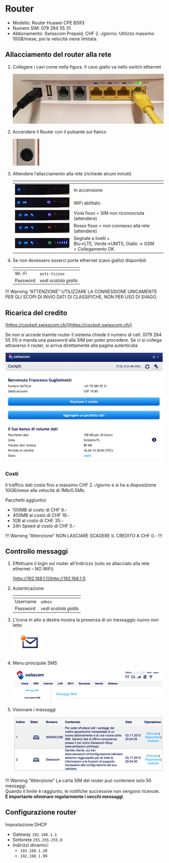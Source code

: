 # Router

- Modello: Router Huawei CPE B593
- Numero SIM: 079 284 55 31
- Abbonamento: Swisscom Prepaid, CHF 2.-/giorno. Utilizzo massimo 10GB/mese, poi la velocità viene limitata.

## Allacciamento del router alla rete

1. Collegare i cavi come nella figura. Il cavo giallo va nello switch ethernet

    ![](inc/router-dettagli-connessione.png)

2. Accendere il Router con il pulsante sul fianco

    ![](inc/router-dettagli-accensione.png)


3. Attendere l’allacciamento alla rete (richiede alcuni minuti)

    |<!-- --> |<!-- --> |
    |-|-|
    |![](inc/router-dettagli-stato-1.png) | In accensione |
    |![](inc/router-dettagli-stato-2.png) | WiFi abilitato |
    |![](inc/router-dettagli-stato-3.png) | Viola fisso = SIM non riconosciuta (attendere) |
    |![](inc/router-dettagli-stato-4.png) | Rosso fisso = non connesso alla rete (attendere) |
    |![](inc/router-dettagli-stato-5.png) | Segnale a livelli +<br />Blu->LTE, Verde->UMTS, Giallo -> GSM<br />= Collegamento OK|


4. Se non dovessero esserci porte ethernet (cavo giallo) disponibili

    |<!-- --> |<!-- --> |
    |-|-|
    | Wi-Fi | `asti-ticino` |
    | Password | *vedi scatola gialla* |


!!! Warning "ATTENZIONE"
    UTILIZZARE LA CONNESSIONE UNICAMENTE PER GLI SCOPI DI INVIO DATI DI CLASSIFICHE, NON PER USO DI SVAGO.

## Ricarica del credito

[https://cockpit.swisscom.ch/](https://cockpit.swisscom.ch/)

Se non si accede tramite router il sistema chiede il numero di cell.
(079 284 55 31) e manda una password alla SIM per poter procedere. 
Se ci si collega attraverso il router, si arriva direttamente alla pagina autenticata

![](inc/router-ricarica.png)


### Costi
Il traffico dati costa fino a massimo CHF 2.-/giorno e si ha a disposizione 10GB/mese alla velocità di 1Mb/0.5Mb. 

Pacchetti aggiuntivi
- 100MB al costo di CHF 9.-
- 400MB al costo di CHF 19.-
- 1GB al costo di CHF 35.-
- 24h Speed al costo di CHF 5.-

!!! Warning "Attenzione"
    NON LASCIARE SCADERE IL CREDITO A CHF 0.- !!!


## Controllo messaggi

1. Effettuare il login sul router all’indirizzo (solo se allacciato alla rete ethernet – NO WiFi)

    [http://192.168.1.1](http://192.168.1.1)

2. Autenticazione

    |<!-- --> |<!-- --> |
    |-|-|
    | Username | `admin` |
    | Password | *vedi scatola gialla* |

3. L’icona in alto a destra mostra la presenza di un messaggio nuovo non letto

    ![](inc/router-sms-icona.png)

4. Menu principale SMS

    ![](inc/router-sms-navigazione.png)

5. Visionare i messaggi

    ![](inc/router-sms-list.png)


!!! Warning "Attenzione"
    La carta SIM del router può contenere solo 50 messaggi.  
    Quando il limite è raggiunto, le notifiche successive non vengono ricevute.  
    **È importante eliminare regolarmente i vecchi messaggi**


## Configurazione router

Impostazione DHCP

- Gateway `192.168.1.1`
- Sottorete `255.255.255.0`
- Indirizzi dinamici:
    - `192.168.1.20`
    - `192.168.1.99`
